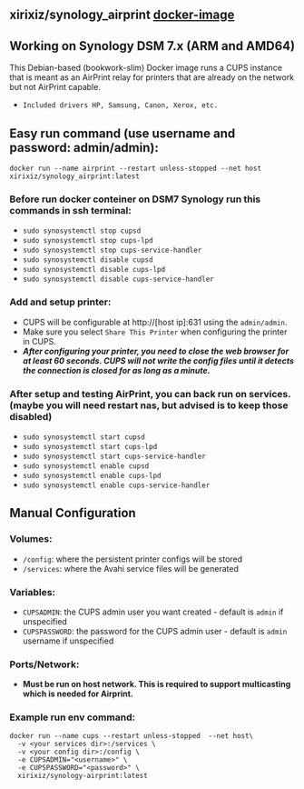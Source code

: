 ## xirixiz/synology_airprint [docker-image](https://hub.docker.com/r/xirixiz/synology_airprint)

## Working on Synology DSM 7.x (ARM and AMD64)

This Debian-based (bookwork-slim) Docker image runs a CUPS instance that is meant as an AirPrint relay for printers that are already on the network but not AirPrint capable.
* `Included drivers HP, Samsung, Canon, Xerox, etc.`

## Easy run command (use username and password: admin/admin):
```docker run --name airprint --restart unless-stopped --net host xirixiz/synology_airprint:latest```

### Before run docker conteiner on DSM7 Synology run this commands in ssh terminal:
* `sudo synosystemctl stop cupsd`
* `sudo synosystemctl stop cups-lpd`
* `sudo synosystemctl stop cups-service-handler`
* `sudo synosystemctl disable cupsd`
* `sudo synosystemctl disable cups-lpd`
* `sudo synosystemctl disable cups-service-handler`

### Add and setup printer:
* CUPS will be configurable at http://[host ip]:631 using the `admin/admin`.
* Make sure you select `Share This Printer` when configuring the printer in CUPS.
* ***After configuring your printer, you need to close the web browser for at least 60 seconds. CUPS will not write the config files until it detects the connection is closed for as long as a minute.***

### After setup and testing AirPrint, you can back run on services. (maybe you will need restart nas, but advised is to keep those disabled)
* `sudo synosystemctl start cupsd`
* `sudo synosystemctl start cups-lpd`
* `sudo synosystemctl start cups-service-handler`
* `sudo synosystemctl enable cupsd`
* `sudo synosystemctl enable cups-lpd`
* `sudo synosystemctl enable cups-service-handler`

## Manual Configuration

### Volumes:
* `/config`: where the persistent printer configs will be stored
* `/services`: where the Avahi service files will be generated

### Variables:
* `CUPSADMIN`: the CUPS admin user you want created - default is `admin` if unspecified
* `CUPSPASSWORD`: the password for the CUPS admin user - default is `admin` username if unspecified

### Ports/Network:
* **Must be run on host network. This is required to support multicasting which is needed for Airprint.**


### Example run env command:
```
docker run --name cups --restart unless-stopped  --net host\
  -v <your services dir>:/services \
  -v <your config dir>:/config \
  -e CUPSADMIN="<username>" \
  -e CUPSPASSWORD="<password>" \
  xirixiz/synology-airprint:latest
```
